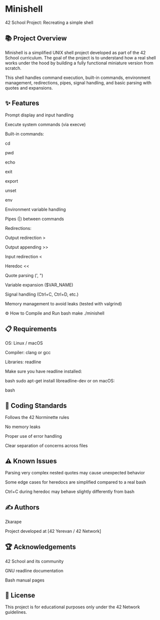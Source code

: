 # Minishell
42 School Project: Recreating a simple shell

## 📚 Project Overview
Minishell is a simplified UNIX shell project developed as part of the 42 School curriculum.
The goal of the project is to understand how a real shell works under the hood by building a fully functional miniature version from scratch.

This shell handles command execution, built-in commands, environment management, redirections, pipes, signal handling, and basic parsing with quotes and expansions.


## ✨ Features
Prompt display and input handling

Execute system commands (via execve)

Built-in commands:

cd

pwd

echo

exit

export

unset

env

Environment variable handling

Pipes (|) between commands

Redirections:

Output redirection >

Output appending >>

Input redirection <

Heredoc <<

Quote parsing (', ")

Variable expansion ($VAR_NAME)

Signal handling (Ctrl+C, Ctrl+D, etc.)

Memory management to avoid leaks (tested with valgrind)

⚙️ How to Compile and Run
bash
make
./minishell

## 📋 Requirements
OS: Linux / macOS

Compiler: clang or gcc

Libraries: readline

Make sure you have readline installed:

bash
sudo apt-get install libreadline-dev
or on macOS:

bash

## 🧹 Coding Standards
Follows the 42 Norminette rules

No memory leaks

Proper use of error handling

Clear separation of concerns across files

## ⚠️ Known Issues
Parsing very complex nested quotes may cause unexpected behavior

Some edge cases for heredocs are simplified compared to a real bash

Ctrl+C during heredoc may behave slightly differently from bash

## ✍️ Authors
Zkarape

Project developed at [42 Yerevan / 42 Network]

## 🏆 Acknowledgements
42 School and its community

GNU readline documentation

Bash manual pages

## 📜 License
This project is for educational purposes only under the 42 Network guidelines.

